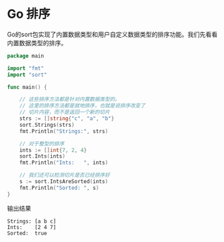 # Go 排序

Go的sort包实现了内置数据类型和用户自定义数据类型的排序功能。我们先看看内置数据类型的排序。

```go
package main

import "fmt"
import "sort"

func main() {

	// 这些排序方法都是针对内置数据类型的。
	// 这里的排序方法都是就地排序，也就是说排序改变了
	// 切片内容，而不是返回一个新的切片
	strs := []string{"c", "a", "b"}
	sort.Strings(strs)
	fmt.Println("Strings:", strs)

	// 对于整型的排序
	ints := []int{7, 2, 4}
	sort.Ints(ints)
	fmt.Println("Ints:   ", ints)

	// 我们还可以检测切片是否已经排序好
	s := sort.IntsAreSorted(ints)
	fmt.Println("Sorted: ", s)
}
```
输出结果
```
Strings: [a b c]
Ints:    [2 4 7]
Sorted:  true
```